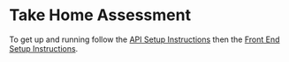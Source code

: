 # Take Home Assessment
To get up and running follow the [API Setup Instructions](user-portal-api/README.md) then the [Front End Setup Instructions](user-portal-frontend/README.md).
